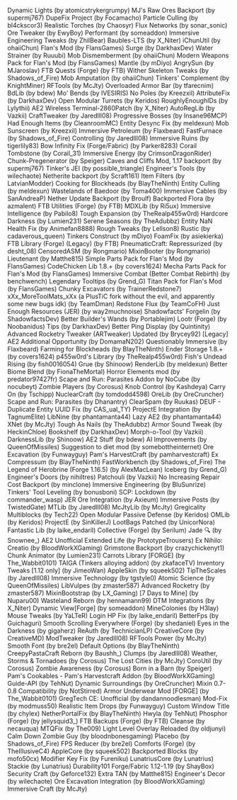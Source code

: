 Dynamic Lights (by atomicstrykergrumpy)
MJ's Raw Ores Backport (by supermj767)
DupeFix Project (by Focamacho)
Particle Culling (by bl4ckscor3)
Realistic Torches (by Chaosyr)
Flux Networks (by sonar_sonic)
Ore Tweaker (by EwyBoy)
Performant (by someaddon)
Immersive Engineering Tweaks (by ZhilBear)
Baubles-LTS (by X_Niter)
iChunUtil (by ohaiiChun)
Flan's Mod (by FlansGames)
Surge (by DarkhaxDev)
Water Strainer (by Ruuubi)
Mob Dismemberment (by ohaiiChun)
Modern Weapons Pack for Flan's Mod (by FlansGames)
Mantle (by mDiyo)
AngrySun (by MJaroslav)
FTB Quests (Forge) (by FTB)
Wither Skeleton Tweaks (by Shadows_of_Fire)
Mob Amputation (by ohaiiChun)
Tinkers' Complement (by KnightMiner)
RFTools (by McJty)
Overloaded Armor Bar (by tfarecnim)
BdLib (by bdew)
Mo' Bends (by IVESIRIS)
No Poles (by Kreezxil)
AttributeFix (by DarkhaxDev)
Open Modular Turrets (by Keridos)
RoughlyEnoughIDs (by Lylythii)
AE2 Wireless Terminal-2860Patch (by X_Niter)
AutoRegLib (by Vazkii)
CraftTweaker (by Jaredlll08)
Progressive Bosses (by Insane96MCP)
Had Enough Items (by CleanroomMC)
Entity Desync Fix (by meldexun)
Mob Sunscreen (by Kreezxil)
Immersive Petroleum (by Flaxbeard)
FastFurnace (by Shadows_of_Fire)
Controlling (by Jaredlll08)
Immersive Ruins (by tigerlily83)
Bow Infinity Fix (Forge/Fabric) (by Parker8283)
Corail Tombstone (by Corail_31)
Immersive Energy (by CrimsonDragonRider)
Chunk-Pregenerator (by Speiger)
Caves and Cliffs Mod, 1.17 backport (by supermj767)
Tinker's JEI (by possible_triangle)
Engineer's Tools (by wilechaote)
Netherite backport (by Scraft161)
Item Filters (by LatvianModder)
Cooking for Blockheads (by BlayTheNinth)
Entity Culling (by meldexun)
Wastelands of Baedoor (by Toma400)
Immersive Cables (by SanAndreaP)
Nether Update Backport (by Broulf)
Backported Flora (by azmalent)
FTB Utilities (Forge) (by FTB)
MDXLib (by Ri5ux)
Immersive Intelligence (by Pabilo8)
Tough Expansion (by TheRealp455w0rd)
Hardcore Darkness (by Lumien231)
Serene Seasons (by TheAdubbz)
Entity NaN Health Fix (by Animefan8888)
Rough Tweaks (by Lellson8)
Rustic (by cadaverous_queen)
Tinkers Construct (by mDiyo)
Foam​Fix (by asiekierka)
FTB Library (Forge) (Legacy) (by FTB)
PneumaticCraft: Repressurized (by desht_08)
CensoredASM (by Rongmario)
MixinBooter (by Rongmario)
Lieutenant (by Matthe815)
Simple Parts Pack for Flan's Mod (by FlansGames)
CodeChicken Lib 1.8.+ (by covers1624)
Mecha Parts Pack for Flan's Mod (by FlansGames)
Immersive Combat (Better Combat Rebirth) (by benchwench)
Legendary Tooltips (by Grend_G)
Titan Pack for Flan's Mod (by FlansGames)
Chunky Excavators (by TrainerRedstone7)
xXx_MoreToolMats_xXx (a PlusTiC fork without the evil, and apparently some new bugs idk) (by TeamDman)
Redstone Flux (by TeamCoFH)
Just Enough Resources (JER) (by way2muchnoise)
Shadowfacts' Forgelin (by ShadowfactsDev)
Better Builder's Wands (by Portablejim)
Lootr (Forge) (by Noobanidus)
Tips (by DarkhaxDev)
Better Ping Display (by Quintinity)
Advanced Rocketry Tweaker (ARTweaker) Updated (by Brycey92)
[Legacy] AE2 Additional Opportunity (by DomamaN202)
Questionably Immersive (by Flaxbeard)
Farming for Blockheads (by BlayTheNinth)
Ender Storage 1.8.+ (by covers1624)
p455w0rd's Library (by TheRealp455w0rd)
Fish's Undead Rising (by fish0016054)
Grue (by Shinoow)
RenderLib (by meldexun)
Better Biome Blend (by FionaTheMortal)
Horror Elements mod (by predator97427fr)
Scape and Run: Parasites Addon by NoCube (by nocubeyt)
Zombie Players (by Corosus)
Knob Control (by Kashdeya)
Carry On (by Tschipp)
NuclearCraft (by tomdodd4598)
OreLib (by OreCruncher)
Scape and Run: Parasites (by Dhanantry)
ClearSpam (by Ruukas)
DEUF - Duplicate Entity UUID Fix (by CAS_ual_TY)
ProjectE Integration (by TagnumElite)
LibNine (by phantamanta44)
Lazy AE2 (by phantamanta44)
XNet (by McJty)
Tough As Nails (by TheAdubbz)
Armor Sound Tweak (by HeckinChloe)
Bookshelf (by DarkhaxDev)
Morph-o-Tool (by Vazkii)
DarknessLib (by Shinoow)
AE2 Stuff (by bdew)
AI Improvements (by QueenOfMissiles)
Suggestion to diet mod (by somebottheinternet)
Ore Excavation (by Funwayguy)
Pam's HarvestCraft (by pamharvestcraft)
Ex Compressum (by BlayTheNinth)
FastWorkbench (by Shadows_of_Fire)
The Legend of Herobrine (Forge 1.16.5) (by AlexMacLean)
Iceberg (by Grend_G)
Engineer's Doors (by nihiltres)
Patchouli (by Vazkii)
No Increasing Repair Cost Backport (by minclone)
Immersive Engineering (by BluSunrize)
Tinkers' Tool Leveling (by bonusboni)
SCP: Lockdown (by commander_wasp)
JER Ore Integration (by Axieum)
Immersive Posts (by TwistedGate)
MTLib (by Jaredlll08)
McJtyLib (by McJty)
Gregicality Multiblocks (by Tech22)
Open Modular Passive Defense (by Keridos)
OMLib (by Keridos)
ProjectE (by SinKillerJ)
LootBags Patched (by UnicorNora)
Fantastic Lib (by laike_endaril)
Collective (Forge) (by Serilum)
Jade 🔍 (by Snownee_)
AE2 Unofficial Extended Life (by PrototypeTrousers)
Ex Nihilo: Creatio (by BloodWorkXGaming)
Grimstone Backport (by crazychickenyt1)
Chunk Animator (by Lumien231)
Carrots Library [FORGE] (by The_Wabbit0101)
TAIGA (Tinkers alloying addon) (by zkafaceTV)
Inventory Tweaks [1.12 only] (by JimeoWan)
AppleSkin (by squeek502)
TipTheScales (by Jaredlll08)
Immersive Technology (by tgstyle0)
Atomic Science (by QueenOfMissiles)
LibVulpes (by zmaster587)
Advanced Rocketry (by zmaster587)
MixinBootstrap (by LX_Gaming)
[7 Days to Mine] (by Nuparu00)
Wasteland Reborn (by hennamann99)
DTM Integrations (by X_Niter)
Dynamic View[Forge] (by someaddon)
MineColonies (by H3lay)
Mouse Tweaks (by YaLTeR)
Login HP Fix (by laike_endaril)
BetterFps (by Guichaguri)
Smooth Scrolling Everywhere (Forge) (by shedaniel)
Eyes in the Darkness (by gigaherz)
ReAuth (by TechnicianLP)
CreativeCore (by CreativeMD)
ModTweaker (by Jaredlll08)
RFTools Power (by McJty)
Smooth Font (by bre2el)
Default Options (by BlayTheNinth)
CreepyPastaCraft Reborn (by Baushh_)
Clumps (by Jaredlll08)
Weather, Storms & Tornadoes (by Corosus)
The Lost Cities (by McJty)
CoroUtil (by Corosus)
Zombie Awareness (by Corosus)
Born in a Barn (by Speiger)
Pam's Cookables - Pam's Harvestcraft Addon (by BloodWorkXGaming)
Guide-API (by TehNut)
Dynamic Surroundings (by OreCruncher)
Mixin 0.7-0.8 Compatibility (by NotStirred)
Armor Underwear Mod [FORGE] (by The_Wabbit0101)
GregTech CE: Unofficial (by dandannoodlesman)
Mod-Fix (by modmuss50)
Realistic Item Drops (by Funwayguy)
Custom Window Title (by chylex)
NetherPortalFix (by BlayTheNinth)
Hwyla (by TehNut)
Phosphor (Forge) (by jellysquid3_)
FTB Backups (Forge) (by FTB)
Cleanse (by necauqua)
MTQFix (by The009)
Light Level Overlay Reloaded (by oldjunyi)
Calm Down Zombie Guy (by bloodnbonesgaming)
Placebo (by Shadows_of_Fire)
FPS Reducer (by bre2el)
Comforts (Forge) (by TheIllusiveC4)
AppleCore (by squeek502)
Backported Blocks (by mofo50cx)
Modifier Key Fix (by Fureniku)
LunatriusCore (by Lunatrius)
Stackie (by Lunatrius)
Durability101 Forge/Fabric 1.12-1.19 (by ShayBox)
Security Craft (by Geforce132)
Extra TAN (by Matthe815)
Engineer's Decor (by wilechaote)
Ore Excavation Integration (by BloodWorkXGaming)
Immersive Craft (by McJty)
